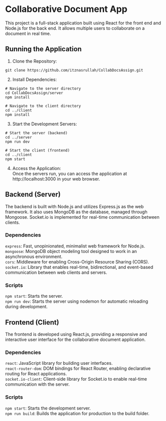 # Collaborative Document App
This project is a full-stack application built using React for the front end and Node.js for the back end. It allows multiple users to collaborate on a document in real time.

## Running the Application

1) Clone the Repository:
```
git clone https://github.com/itznasrullah/CollabDocsAssign.git
```

2) Install Dependencies:
```
# Navigate to the server directory
cd CollabDocsAssign/server
npm install

# Navigate to the client directory
cd ../client
npm install
```

3) Start the Development Servers:
```
# Start the server (backend)
cd ../server
npm run dev

# Start the client (frontend)
cd ../client
npm start
```

4) Access the Application:\
Once the servers run, you can access the application at http://localhost:3000 in your web browser.

## Backend (Server)
The backend is built with Node.js and utilizes Express.js as the web framework. It also uses MongoDB as the database, managed through Mongoose. Socket.io is implemented for real-time communication between clients.

### Dependencies
`express`: Fast, unopinionated, minimalist web framework for Node.js.\
`mongoose`: MongoDB object modeling tool designed to work in an asynchronous environment.\
`cors`: Middleware for enabling Cross-Origin Resource Sharing (CORS).\
`socket.io`: Library that enables real-time, bidirectional, and event-based communication between web clients and servers.

### Scripts
`npm start`: Starts the server.\
`npm run dev`: Starts the server using nodemon for automatic reloading during development.

## Frontend (Client)
The frontend is developed using React.js, providing a responsive and interactive user interface for the collaborative document application.

### Dependencies
`react`: JavaScript library for building user interfaces.\
`react-router-dom`: DOM bindings for React Router, enabling declarative routing for React applications.\
`socket.io-client`: Client-side library for Socket.io to enable real-time communication with the server.

### Scripts
`npm start`: Starts the development server.\
`npm run build`: Builds the application for production to the build folder.
